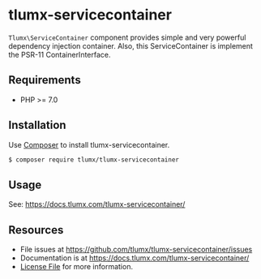 # tlumx-servicecontainer

`Tlumx\ServiceContainer` component provides simple and very powerful dependency injection container. Also, this ServiceContainer is implement the PSR-11 ContainerInterface.

## Requirements

* PHP >= 7.0

## Installation

Use [Composer](https://getcomposer.org/) to install tlumx-servicecontainer.

```bash
$ composer require tlumx/tlumx-servicecontainer
```

## Usage

See: https://docs.tlumx.com/tlumx-servicecontainer/


## Resources

- File issues at https://github.com/tlumx/tlumx-servicecontainer/issues
- Documentation is at https://docs.tlumx.com/tlumx-servicecontainer/
- [License File](LICENSE.md) for more information.
